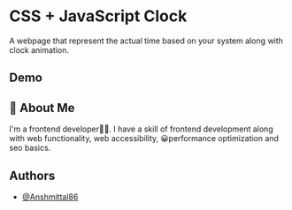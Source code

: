 
# CSS + JavaScript Clock

A webpage that represent the actual time based on your system
along with clock animation.





## Demo




## 🚀 About Me
I'm a frontend developer👨‍💻. I have a skill of frontend development along with web functionality, web accessibility, 😀performance optimization and seo basics.






## Authors

- [@Anshmittal86](https://www.github.com/Anshmittal86)

